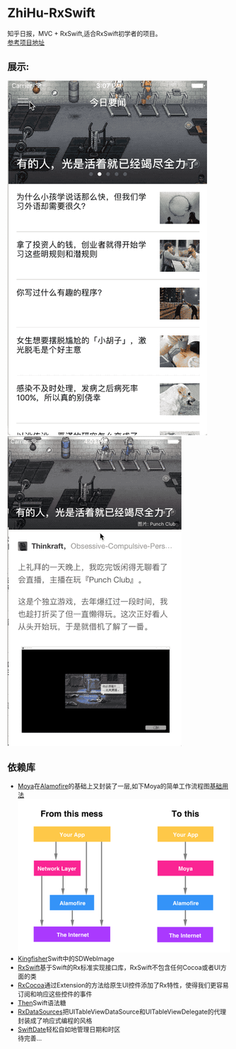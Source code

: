 # ZhiHu-RxSwift
知乎日报，MVC + RxSwift,适合RxSwift初学者的项目。  
[参考项目地址](https://github.com/kLike/ZhiHu-RxSwift)  
## 展示:
![首页](./picture/menuShow.gif)  
![上下切换新闻](./picture/newsChange.gif)
## 依赖库
- [Moya](https://github.com/Moya/Moya)在[Alamofire](https://github.com/Alamofire/Alamofire)的基础上又封装了一层,如下Moya的简单工作流程图[基础用法](http://www.cocoachina.com/ios/20180307/22493.html)
![moya](./picture/moya.png)
- [Kingfisher](https://github.com/onevcat/Kingfisher)Swift中的SDWebImage
- [RxSwift](https://github.com/ReactiveX/RxSwift)基于Swift的Rx标准实现接口库，RxSwift不包含任何Cocoa或者UI方面的类  
- [RxCocoa](https://github.com/ReactiveX/RxSwift)通过Extension的方法给原生UI控件添加了Rx特性，使得我们更容易订阅和响应这些控件的事件
- [Then](https://github.com/devxoul/Then)Swift语法糖
- [RxDataSources](https://github.com/RxSwiftCommunity/RxDataSources)把UITableViewDataSource和UITableViewDelegate的代理封装成了响应式编程的风格
- [SwiftDate](https://github.com/malcommac/SwiftDate)轻松自如地管理日期和时区  
待完善...